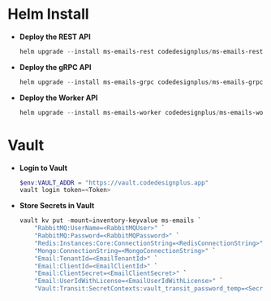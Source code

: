 
# Helm Install

* **Deploy the REST API**
    ```powershell
    helm upgrade --install ms-emails-rest codedesignplus/ms-emails-rest -f ./values-rest.yaml --namespace inventory --create-namespace
    ```

* **Deploy the gRPC API**
    ```powershell
    helm upgrade --install ms-emails-grpc codedesignplus/ms-emails-grpc -f ./values-grpc.yaml --namespace inventory --create-namespace
    ```

* **Deploy the Worker API**
    ```powershell
    helm upgrade --install ms-emails-worker codedesignplus/ms-emails-worker -f ./values-worker.yaml --namespace inventory --create-namespace
    ```

# Vault

* **Login to Vault**
    ```powershell
    $env:VAULT_ADDR = "https://vault.codedesignplus.app"
    vault login token=<Token>
    ```

* **Store Secrets in Vault**
    ```powershell
    vault kv put -mount=inventory-keyvalue ms-emails `
        "RabbitMQ:UserName=<RabbitMQUser>" `
        "RabbitMQ:Password=<RabbitMQPassword>" `
        "Redis:Instances:Core:ConnectionString=<RedisConnectionString>" `
        "Mongo:ConnectionString=<MongoConnectionString>" `
        "Email:TenantId=<EmailTenantId>" `
        "Email:ClientId=<EmailClientId>" `
        "Email:ClientSecret=<EmailClientSecret>" `
        "Email:UserIdWithLicense=<EmailUserIdWithLicense>" `
        "Vault:Transit:SecretContexts:vault_transit_password_temp=<SecretTransitPasswordTemp>"
    ```